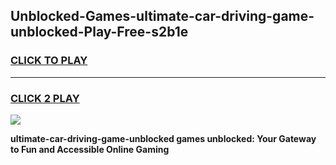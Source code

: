 
## Unblocked-Games-ultimate-car-driving-game-unblocked-Play-Free-s2b1e
<h3>
<a href="https://premium76.site?title=ultimate-car-driving-game-unblocked&ref=17A">CLICK TO PLAY</a></h3>
<hr>

<h3>
<a href="https://premium76.site?title=ultimate-car-driving-game-unblocked&ref=17A">CLICK 2 PLAY</a>
  
</h3>

<a href="https://premium76.site?title=ultimate-car-driving-game-unblocked&ref=17A"><img src="https://clearcache.store/games.png"></a>


**ultimate-car-driving-game-unblocked games unblocked: Your Gateway to Fun and Accessible Online Gaming**
